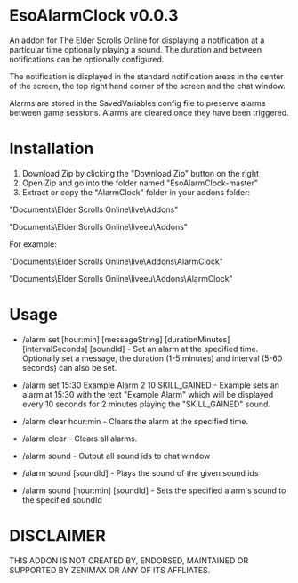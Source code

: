 # EsoAlarmClock v0.0.3
An addon for The Elder Scrolls Online for displaying a notification at a particular time optionally playing a sound. The duration and between notifications can be optionally configured.

The notification is displayed in the standard notification areas in the center of the screen, the top right hand corner of the screen and the chat window. 

Alarms are stored in the SavedVariables config file to preserve alarms between game sessions. Alarms are cleared once they have been triggered.

Installation
=============

1. Download Zip by clicking the "Download Zip" button on the right
2. Open Zip and go into the folder named "EsoAlarmClock-master"
3. Extract or copy the "AlarmClock" folder  in your addons folder:

"Documents\Elder Scrolls Online\live\Addons"

"Documents\Elder Scrolls Online\liveeu\Addons"

For example:

"Documents\Elder Scrolls Online\live\Addons\AlarmClock"

"Documents\Elder Scrolls Online\liveeu\Addons\AlarmClock"

Usage
=============

* /alarm set [hour:min] [messageString] [durationMinutes] [intervalSeconds] [soundId] - Set an alarm at the specified time. Optionally set a message, the duration (1-5 minutes) and interval (5-60 seconds) can also be set.
* /alarm set 15:30 Example Alarm 2 10 SKILL_GAINED - Example sets an alarm at 15:30 with the text "Example Alarm" which will be displayed every 10 seconds for 2 minutes playing the "SKILL_GAINED" sound.

* /alarm clear hour:min - Clears the alarm at the specified time.
* /alarm clear - Clears all alarms.

* /alarm sound - Output all sound ids to chat window
* /alarm sound [soundId] - Plays the sound of the given sound ids
* /alarm sound [hour:min] [soundId] - Sets the specified alarm's sound to the specified soundId


DISCLAIMER
=============
THIS ADDON IS NOT CREATED BY, ENDORSED, MAINTAINED OR SUPPORTED BY ZENIMAX OR ANY OF ITS AFFLIATES.